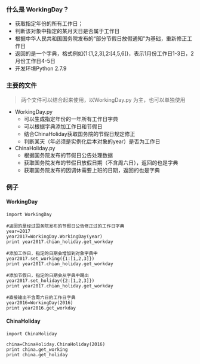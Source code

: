 ### 什么是 WorkingDay？
* 获取指定年份的所有工作日；
* 判断该对象中指定的某月天日是否属于工作日
* 根据中华人民共和国国务院发布的“部分节假日放假通知”为基础，重新修正工作日
* 返回的是一个字典，格式例如{1:[1,2,3],2:[4,5,6]}，表示1月份工作日1-3日，2月份工作日4-5日
* 开发环境Python 2.7.9

### 主要的文件

> 两个文件可以结合起来使用，以WorkingDay.py 为主，也可以单独使用

* WorkingDay.py 
    * 可以生成指定年份的一年所有工作日字典
    * 可以根据字典添加工作日和节假日
    * 结合ChinaHoliday获取国务院的节假日规定修正
    * 判断某天（年必须是实例化后本对象的year）是否为工作日
* ChinaHoliday.py
    * 根据国务院发布的节假日公告处理数据
    * 获取国务院发布的节假日放假日期（不含周六日），返回的也是字典
    * 获取国务院发布的因调休需要上班的日期，返回的也是字典

### 例子

#### WorkingDay

```
import WorkingDay

#返回的是经过国务院发布的节假日公告修正过的工作日字典
year=2017
year2017=WorkingDay.WorkingDay(year)
print year2017.chian_holiday.get_workday

#添加工作日，指定的日期会增加到对象字典中
year2017.set_working({1:[1,2,3]})
print year2017.chian_holiday.get_workday

#添加节假日，指定的日期会从字典中踢出
year2017.set_holiday({2:[1,2,3]})
print year2017.chian_holiday.get_workday

#直接输出不含周六日的工作日字典
year2016=WorkingDay(2016)
print year2016.get_workday
```

#### ChinaHoliday
```
import ChinaHoliday

china=ChinaHoliday.ChinaHoliday(2016)
print china.get_working
print china.get_holiday
```
